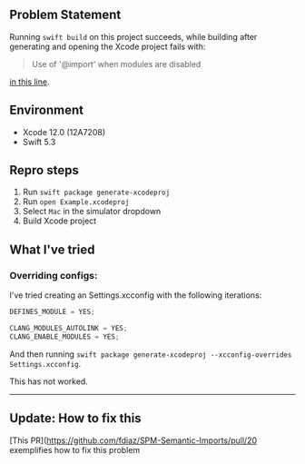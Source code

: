 ## Problem Statement

Running `swift build` on this project succeeds, while building after generating and opening the Xcode project fails with:

> Use of '@import' when modules are disabled

[in this line](https://github.com/fdiaz/SPM-Semantic-Imports/blob/3da3fe4db0d0c0dfcc9bb91cd6b1a731dad9a7e6/Sources/ObjcExample/internal/SomeObjc.m#L2).

## Environment

- Xcode 12.0 (12A7208)
- Swift 5.3

## Repro steps

1. Run `swift package generate-xcodeproj`
1. Run `open Example.xcodeproj`
1. Select `Mac` in the simulator dropdown
1. Build Xcode project

## What I've tried

### Overriding configs:

I've tried creating an Settings.xcconfig with the following iterations:

```swift
DEFINES_MODULE = YES;
```

```swift
CLANG_MODULES_AUTOLINK = YES;
CLANG_ENABLE_MODULES = YES;
```

And then running `swift package generate-xcodeproj --xcconfig-overrides Settings.xcconfig`.

This has not worked.

---
## Update: How to fix this

[This PR](https://github.com/fdiaz/SPM-Semantic-Imports/pull/20 exemplifies how to fix this problem
